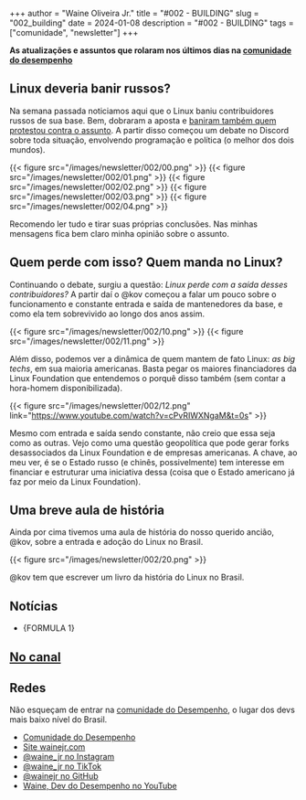 +++
author = "Waine Oliveira Jr."
title = "#002 - BUILDING"
slug = "002_building"
date = 2024-01-08
description = "#002 - BUILDING"
tags = ["comunidade", "newsletter"]
+++

<!-- {{< youtube MPGp_Dj8MIo >}} -->

**As atualizações e assuntos que rolaram nos últimos dias na [comunidade do desempenho](https://discord.gg/NNuzYsNPjV)**

## Linux deveria banir russos?

Na semana passada noticiamos aqui que o Linux baniu contribuidores russos de sua base. Bem, dobraram a aposta e [baniram também quem protestou contra o assunto](https://youtu.be/xPF2NSFvNCc?si=Eml7YC_QbYoSJ-EZ).
A partir disso começou um debate no Discord sobre toda situação, envolvendo programação e política (o melhor dos dois mundos).

{{< figure src="/images/newsletter/002/00.png" >}}
{{< figure src="/images/newsletter/002/01.png" >}}
{{< figure src="/images/newsletter/002/02.png" >}}
{{< figure src="/images/newsletter/002/03.png" >}}
{{< figure src="/images/newsletter/002/04.png" >}}

Recomendo ler tudo e tirar suas próprias conclusões. Nas minhas mensagens fica bem claro minha opinião sobre o assunto.

## Quem perde com isso? Quem manda no Linux?

Continuando o debate, surgiu a questão: *Linux perde com a saída desses contribuidores?* A partir daí o @kov começou a falar um pouco sobre o funcionamento e constante entrada e saída de mantenedores da base, e como ela tem sobrevivido ao longo dos anos assim.

{{< figure src="/images/newsletter/002/10.png" >}}
{{< figure src="/images/newsletter/002/11.png" >}}

Além disso, podemos ver a dinâmica de quem mantem de fato Linux: *as big techs*, em sua maioria americanas. Basta pegar os maiores financiadores da Linux Foundation que entendemos o porquê disso também (sem contar a hora-homem disponibilizada).

{{< figure src="/images/newsletter/002/12.png" link="https://www.youtube.com/watch?v=cPvRIWXNgaM&t=0s" >}}

Mesmo com entrada e saída sendo constante, não creio que essa seja como as outras. Vejo como uma questão geopolítica que pode gerar forks desassociados da Linux Foundation e de empresas americanas. A chave, ao meu ver, é se o Estado russo (e chinês, possivelmente) tem interesse em financiar e estruturar uma iniciativa dessa (coisa que o Estado americano já faz por meio da Linux Foundation).

## Uma breve aula de história

Ainda por cima tivemos uma aula de história do nosso querido ancião, @kov, sobre a entrada e adoção do Linux no Brasil.

{{< figure src="/images/newsletter/002/20.png" >}}

@kov tem que escrever um livro da história do Linux no Brasil.

## Notícias

- {FORMULA 1}

## [No canal](https://www.youtube.com/@waine_jr)


## Redes

Não esqueçam de entrar na [comunidade do Desempenho](https://discord.gg/NNuzYsNPjV), o lugar dos devs mais baixo nível do Brasil.

- [Comunidade do Desempenho](https://discord.gg/NNuzYsNPjV)
- [Site wainejr.com](https://www.wainejr.com/)
- [@waine_jr no Instagram](https://www.instagram.com/waine_jr/)
- [@waine_jr no TikTok](https://www.tiktok.com/@waine_jr)
- [@wainejr no GitHub](https://github.com/wainejr/)  
- [Waine, Dev do Desempenho no YouTube](https://www.youtube.com/@waine_jr)

